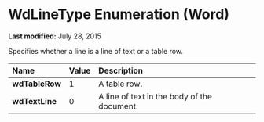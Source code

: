 
# WdLineType Enumeration (Word)

 **Last modified:** July 28, 2015

Specifies whether a line is a line of text or a table row.


|**Name**|**Value**|**Description**|
|:-----|:-----|:-----|
| **wdTableRow**|1|A table row.|
| **wdTextLine**|0|A line of text in the body of the document.|
